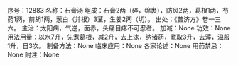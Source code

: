 序号：12883
名称：石膏汤
组成：石膏2两（碎，绵裹），防风2两，葛根1两，芍药1两，前胡1两，葱白（并根）3茎，生姜2两（切）。
出处：《普济方》卷一三六。
主治：太阳病，气逆，面赤，头痛目疼不可忍者。
加减：None
功效：None
用法用量：以水7升，先煮葛根，减2升，去上沫，纳诸药，煮取3升，去滓，温服1升，日3次。
制备方法：None
临床应用：None
各家论述：None
用药禁忌：None
附注：None
